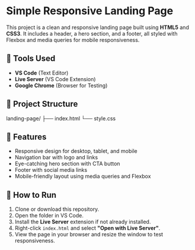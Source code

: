 # Simple Responsive Landing Page  
  
This project is a clean and responsive landing page built using **HTML5** and **CSS3**. It includes a header, a hero section, and a footer, all styled with Flexbox and media queries for mobile responsiveness.  
  
## 🔧 Tools Used  
  
- **VS Code** (Text Editor)  
- **Live Server** (VS Code Extension)  
- **Google Chrome** (Browser for Testing)  
  
## 📁 Project Structure  
landing-page/ ├── index.html └── style.css  
  
## 📌 Features  
  
- Responsive design for desktop, tablet, and mobile  
- Navigation bar with logo and links  
- Eye-catching hero section with CTA button  
- Footer with social media links  
- Mobile-friendly layout using media queries and Flexbox  
  
## 🚀 How to Run  
  
1. Clone or download this repository.  
2. Open the folder in VS Code.  
3. Install the **Live Server** extension if not already installed.  
4. Right-click `index.html` and select **"Open with Live Server"**.  
5. View the page in your browser and resize the window to test responsiveness.  
  